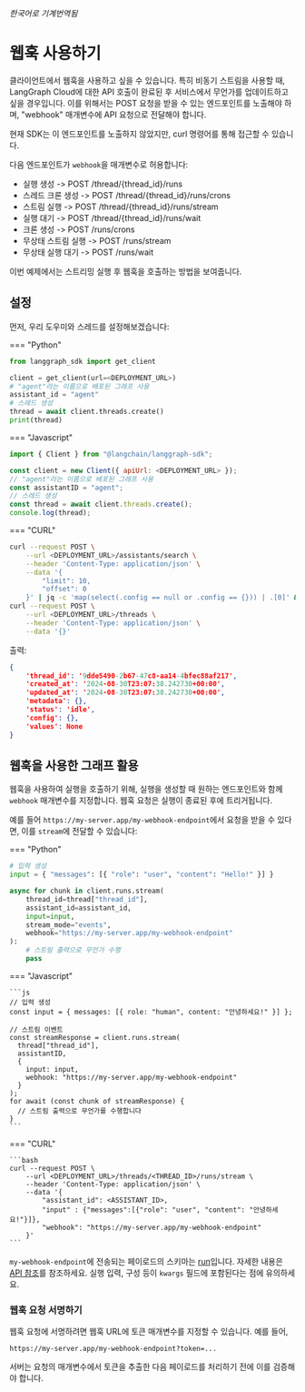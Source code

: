 _한국어로 기계번역됨_

# 웹훅 사용하기

클라이언트에서 웹훅을 사용하고 싶을 수 있습니다. 특히 비동기 스트림을 사용할 때, LangGraph Cloud에 대한 API 호출이 완료된 후 서비스에서 무언가를 업데이트하고 싶을 경우입니다. 이를 위해서는 POST 요청을 받을 수 있는 엔드포인트를 노출해야 하며, "webhook" 매개변수에 API 요청으로 전달해야 합니다.

현재 SDK는 이 엔드포인트를 노출하지 않았지만, curl 명령어를 통해 접근할 수 있습니다.

다음 엔드포인트가 `webhook`을 매개변수로 허용합니다:

- 실행 생성 -> POST /thread/{thread_id}/runs
- 스레드 크론 생성 -> POST /thread/{thread_id}/runs/crons
- 스트림 실행 -> POST /thread/{thread_id}/runs/stream
- 실행 대기 -> POST /thread/{thread_id}/runs/wait
- 크론 생성 -> POST /runs/crons
- 무상태 스트림 실행 -> POST /runs/stream
- 무상태 실행 대기 -> POST /runs/wait

이번 예제에서는 스트리밍 실행 후 웹훅을 호출하는 방법을 보여줍니다.

## 설정

먼저, 우리 도우미와 스레드를 설정해보겠습니다:

=== "Python"

```python
from langgraph_sdk import get_client

client = get_client(url=<DEPLOYMENT_URL>)
# "agent"라는 이름으로 배포된 그래프 사용
assistant_id = "agent"
# 스레드 생성
thread = await client.threads.create()
print(thread)
```

=== "Javascript"

```js
import { Client } from "@langchain/langgraph-sdk";

const client = new Client({ apiUrl: <DEPLOYMENT_URL> });
// "agent"라는 이름으로 배포된 그래프 사용
const assistantID = "agent";
// 스레드 생성
const thread = await client.threads.create();
console.log(thread);
```

=== "CURL"

```bash
curl --request POST \
    --url <DEPLOYMENT_URL>/assistants/search \
    --header 'Content-Type: application/json' \
    --data '{
        "limit": 10,
        "offset": 0
    }' | jq -c 'map(select(.config == null or .config == {})) | .[0]' && \
curl --request POST \
    --url <DEPLOYMENT_URL>/threads \
    --header 'Content-Type: application/json' \
    --data '{}'
```

출력:

```json
{
    'thread_id': '9dde5490-2b67-47c8-aa14-4bfec88af217', 
    'created_at': '2024-08-30T23:07:38.242730+00:00', 
    'updated_at': '2024-08-30T23:07:38.242730+00:00', 
    'metadata': {}, 
    'status': 'idle', 
    'config': {}, 
    'values': None
}
```

## 웹훅을 사용한 그래프 활용

웹훅을 사용하여 실행을 호출하기 위해, 실행을 생성할 때 원하는 엔드포인트와 함께 `webhook` 매개변수를 지정합니다. 웹훅 요청은 실행이 종료된 후에 트리거됩니다.

예를 들어 `https://my-server.app/my-webhook-endpoint`에서 요청을 받을 수 있다면, 이를 `stream`에 전달할 수 있습니다:

=== "Python"

```python
# 입력 생성
input = { "messages": [{ "role": "user", "content": "Hello!" }] }

async for chunk in client.runs.stream(
    thread_id=thread["thread_id"],
    assistant_id=assistant_id,
    input=input,
    stream_mode="events",
    webhook="https://my-server.app/my-webhook-endpoint"
):
    # 스트림 출력으로 무언가 수행
    pass
```

=== "Javascript"

    ```js
    // 입력 생성
    const input = { messages: [{ role: "human", content: "안녕하세요!" }] };

    // 스트림 이벤트
    const streamResponse = client.runs.stream(
      thread["thread_id"],
      assistantID,
      {
        input: input,
        webhook: "https://my-server.app/my-webhook-endpoint"
      }
    );
    for await (const chunk of streamResponse) {
      // 스트림 출력으로 무언가를 수행합니다
    }
    ```

=== "CURL"

    ```bash
    curl --request POST \
        --url <DEPLOYMENT_URL>/threads/<THREAD_ID>/runs/stream \
        --header 'Content-Type: application/json' \
        --data '{
            "assistant_id": <ASSISTANT_ID>,
            "input" : {"messages":[{"role": "user", "content": "안녕하세요!"}]},
            "webhook": "https://my-server.app/my-webhook-endpoint"
        }'
    ```

`my-webhook-endpoint`에 전송되는 페이로드의 스키마는 [run](../../concepts/langgraph_server.md/#runs)입니다. 자세한 내용은 [API 참조](https://langchain-ai.github.io/langgraph/cloud/reference/api/api_ref.html#model/run)를 참조하세요. 실행 입력, 구성 등이 `kwargs` 필드에 포함된다는 점에 유의하세요.

### 웹훅 요청 서명하기

웹훅 요청에 서명하려면 웹훅 URL에 토큰 매개변수를 지정할 수 있습니다. 예를 들어,
```
https://my-server.app/my-webhook-endpoint?token=...
```

서버는 요청의 매개변수에서 토큰을 추출한 다음 페이로드를 처리하기 전에 이를 검증해야 합니다.
